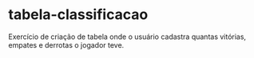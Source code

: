 # tabela-classificacao
Exercício de criação de tabela onde o usuário cadastra quantas vitórias, empates e derrotas o jogador teve.
